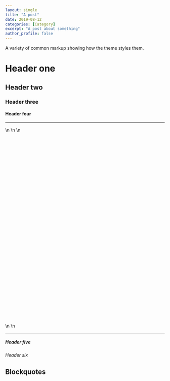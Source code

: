 ```yaml
---
layout: single
title: "A post"
date: 2019-08-12
categories: [Category]
excerpt: "A post about something"
author_profile: false
---
```


A variety of common markup showing how the theme styles them.

# Header one

## Header two

### Header three

#### Header four
---

<div>\n        \n        \n            <div id="a08f9f42-404b-45a9-bc12-9ed826f410cf" class="plotly-graph-div" style="height:600px; width:100%;"></div>\n            <script type="text/javascript">\n                \n                    window.PLOTLYENV=window.PLOTLYENV || {};\n                    \n                if (document.getElementById("a08f9f42-404b-45a9-bc12-9ed826f410cf")) {\n                    Plotly.newPlot(\n                        \'a08f9f42-404b-45a9-bc12-9ed826f410cf\',\n                        [{"fill": "toself", "fillcolor": "rgb(214, 39, 40)", "hoverinfo": "name", "legendgroup": "rgb(214, 39, 40)", "mode": "none", "name": "Game", "showlegend": true, "type": "scatter", "x": ["2019-09-22T13:30:01.470000000", "2019-09-22T13:33:20.599000000", "2019-09-22T13:33:20.599000000", "2019-09-22T13:30:01.470000000", "2019-09-22T13:30:01.470000000", "2019-09-22T13:47:40.631000000", "2019-09-22T13:50:17.473000000", "2019-09-22T13:50:17.473000000", "2019-09-22T13:47:40.631000000", "2019-09-22T13:47:40.631000000", "2019-09-22T13:51:31.644000000", "2019-09-22T13:52:47.046000000", "2019-09-22T13:52:47.046000000", "2019-09-22T13:51:31.644000000", "2019-09-22T13:51:31.644000000", "2019-09-22T13:54:06.250000000", "2019-09-22T13:57:31.309000000", "2019-09-22T13:57:31.309000000", "2019-09-22T13:54:06.250000000", "2019-09-22T13:54:06.250000000", "2019-09-22T14:03:24.974000000", "2019-09-22T14:04:24.749000000", "2019-09-22T14:04:24.749000000", "2019-09-22T14:03:24.974000000", "2019-09-22T14:03:24.974000000", "2019-09-22T14:06:36.051000000", "2019-09-22T14:07:08.138000000", "2019-09-22T14:07:08.138000000", "2019-09-22T14:06:36.051000000", "2019-09-22T14:06:36.051000000", "2019-09-22T14:07:22.891000000", "2019-09-22T14:11:06.096000000", "2019-09-22T14:11:06.096000000", "2019-09-22T14:07:22.891000000", "2019-09-22T14:07:22.891000000", "2019-09-22T14:13:59.918000000", "2019-09-22T14:16:03.690000000", "2019-09-22T14:16:03.690000000", "2019-09-22T14:13:59.918000000", "2019-09-22T14:13:59.918000000", "2019-09-22T14:18:28.005000000", "2019-09-22T14:19:59.295000000", "2019-09-22T14:19:59.295000000", "2019-09-22T14:18:28.005000000", "2019-09-22T14:18:28.005000000", "2019-09-22T14:25:35.515000000", "2019-09-22T14:27:30.693000000", "2019-09-22T14:27:30.693000000", "2019-09-22T14:25:35.515000000", "2019-09-22T14:25:35.515000000", "2019-09-22T14:28:38.404000000", "2019-09-22T14:31:17.832000000", "2019-09-22T14:31:17.832000000", "2019-09-22T14:28:38.404000000", "2019-09-22T14:28:38.404000000", "2019-09-22T14:31:33.711000000", "2019-09-22T14:31:33.711000000", "2019-09-22T14:31:33.711000000", "2019-09-22T14:31:33.711000000"], "y": [1.2, 1.2, 2.8, 2.8, null, 13.2, 13.2, 14.8, 14.8, null, 15.2, 15.2, 16.8, 16.8, null, 19.2, 19.2, 20.8, 20.8, null, 25.2, 25.2, 26.8, 26.8, null, 28.2, 28.2, 29.8, 29.8, null, 29.2, 29.2, 30.8, 30.8, null, 31.2, 31.2, 32.8, 32.8, null, 35.2, 35.2, 36.8, 36.8, null, 44.2, 44.2, 45.8, 45.8, null, 47.2, 47.2, 48.8, 48.8, null, 48.2, 48.2, 49.8, 49.8]}, {"fill": "toself", "fillcolor": "rgb(255, 127, 14)", "hoverinfo": "name", "legendgroup": "rgb(255, 127, 14)", "mode": "none", "name": "Assessment", "showlegend": true, "type": "scatter", "x": ["2019-09-22T13:50:40.937000000", "2019-09-22T13:51:12.733000000", "2019-09-22T13:51:12.733000000", "2019-09-22T13:50:40.937000000", "2019-09-22T13:50:40.937000000", "2019-09-22T13:59:06.911000000", "2019-09-22T13:59:45.259000000", "2019-09-22T13:59:45.259000000", "2019-09-22T13:59:06.911000000", "2019-09-22T13:59:06.911000000", "2019-09-22T14:16:21.447000000", "2019-09-22T14:16:52.693000000", "2019-09-22T14:16:52.693000000", "2019-09-22T14:16:21.447000000", "2019-09-22T14:16:21.447000000", "2019-09-22T14:24:49.743000000", "2019-09-22T14:25:16.167000000", "2019-09-22T14:25:16.167000000", "2019-09-22T14:24:49.743000000", "2019-09-22T14:24:49.743000000", "2019-09-22T14:33:47.036000000", "2019-09-22T14:34:32.085000000", "2019-09-22T14:34:32.085000000", "2019-09-22T14:33:47.036000000"], "y": [14.2, 14.2, 15.8, 15.8, null, 21.2, 21.2, 22.8, 22.8, null, 32.2, 32.2, 33.8, 33.8, null, 43.2, 43.2, 44.8, 44.8, null, 52.2, 52.2, 53.8, 53.8]}, {"fill": "toself", "fillcolor": "rgb(31, 119, 180)", "hoverinfo": "name", "legendgroup": "rgb(31, 119, 180)", "mode": "none", "name": "Activity", "showlegend": true, "type": "scatter", "x": ["2019-09-22T13:35:08.230000000", "2019-09-22T13:37:13.655000000", "2019-09-22T13:37:13.655000000", "2019-09-22T13:35:08.230000000", "2019-09-22T13:35:08.230000000", "2019-09-22T13:57:45.803000000", "2019-09-22T13:58:54.453000000", "2019-09-22T13:58:54.453000000", "2019-09-22T13:57:45.803000000", "2019-09-22T13:57:45.803000000", "2019-09-22T14:00:54.618000000", "2019-09-22T14:01:58.276000000", "2019-09-22T14:01:58.276000000", "2019-09-22T14:00:54.618000000", "2019-09-22T14:00:54.618000000", "2019-09-22T14:04:45.648000000", "2019-09-22T14:05:50.861000000", "2019-09-22T14:05:50.861000000", "2019-09-22T14:04:45.648000000", "2019-09-22T14:04:45.648000000", "2019-09-22T14:11:27.493000000", "2019-09-22T14:13:45.197000000", "2019-09-22T14:13:45.197000000", "2019-09-22T14:11:27.493000000", "2019-09-22T14:11:27.493000000", "2019-09-22T14:20:49.483000000", "2019-09-22T14:21:30.690000000", "2019-09-22T14:21:30.690000000", "2019-09-22T14:20:49.483000000", "2019-09-22T14:20:49.483000000", "2019-09-22T14:22:47.934000000", "2019-09-22T14:24:20.523000000", "2019-09-22T14:24:20.523000000", "2019-09-22T14:22:47.934000000", "2019-09-22T14:22:47.934000000", "2019-09-22T14:32:28.141000000", "2019-09-22T14:33:20.513000000", "2019-09-22T14:33:20.513000000", "2019-09-22T14:32:28.141000000"], "y": [3.2, 3.2, 4.8, 4.8, null, 20.2, 20.2, 21.8, 21.8, null, 23.2, 23.2, 24.8, 24.8, null, 26.2, 26.2, 27.8, 27.8, null, 30.2, 30.2, 31.8, 31.8, null, 38.2, 38.2, 39.8, 39.8, null, 41.2, 41.2, 42.8, 42.8, null, 51.2, 51.2, 52.8, 52.8]}, {"fill": "toself", "fillcolor": "rgb(44, 160, 44)", "hoverinfo": "name", "legendgroup": "rgb(44, 160, 44)", "mode": "none", "name": "Clip", "showlegend": true, "type": "scatter", "x": ["2019-09-22T13:28:52.342000000", "2019-09-22T13:29:29.753000000", "2019-09-22T13:29:29.753000000", "2019-09-22T13:28:52.342000000", "2019-09-22T13:28:52.342000000", "2019-09-22T13:29:29.753000000", "2019-09-22T13:30:01.470000000", "2019-09-22T13:30:01.470000000", "2019-09-22T13:29:29.753000000", "2019-09-22T13:29:29.753000000", "2019-09-22T13:33:39.693000000", "2019-09-22T13:35:08.230000000", "2019-09-22T13:35:08.230000000", "2019-09-22T13:33:39.693000000", "2019-09-22T13:33:39.693000000", "2019-09-22T13:37:33.342000000", "2019-09-22T13:39:35.733000000", "2019-09-22T13:39:35.733000000", "2019-09-22T13:37:33.342000000", "2019-09-22T13:37:33.342000000", "2019-09-22T13:39:35.733000000", "2019-09-22T13:39:53.890000000", "2019-09-22T13:39:53.890000000", "2019-09-22T13:39:35.733000000", "2019-09-22T13:39:35.733000000", "2019-09-22T13:39:53.890000000", "2019-09-22T13:41:38.345000000", "2019-09-22T13:41:38.345000000", "2019-09-22T13:39:53.890000000", "2019-09-22T13:39:53.890000000", "2019-09-22T13:41:38.345000000", "2019-09-22T13:42:10.621000000", "2019-09-22T13:42:10.621000000", "2019-09-22T13:41:38.345000000", "2019-09-22T13:41:38.345000000", "2019-09-22T13:42:10.621000000", "2019-09-22T13:42:54.831000000", "2019-09-22T13:42:54.831000000", "2019-09-22T13:42:10.621000000", "2019-09-22T13:42:10.621000000", "2019-09-22T13:42:54.831000000", "2019-09-22T13:43:51.349000000", "2019-09-22T13:43:51.349000000", "2019-09-22T13:42:54.831000000", "2019-09-22T13:42:54.831000000", "2019-09-22T13:43:51.349000000", "2019-09-22T13:45:14.757000000", "2019-09-22T13:45:14.757000000", "2019-09-22T13:43:51.349000000", "2019-09-22T13:43:51.349000000", "2019-09-22T13:45:14.757000000", "2019-09-22T13:45:50.779000000", "2019-09-22T13:45:50.779000000", "2019-09-22T13:45:14.757000000", "2019-09-22T13:45:14.757000000", "2019-09-22T13:45:50.779000000", "2019-09-22T13:47:40.631000000", "2019-09-22T13:47:40.631000000", "2019-09-22T13:45:50.779000000", "2019-09-22T13:45:50.779000000", "2019-09-22T13:52:59.957000000", "2019-09-22T13:53:30.686000000", "2019-09-22T13:53:30.686000000", "2019-09-22T13:52:59.957000000", "2019-09-22T13:52:59.957000000", "2019-09-22T13:53:30.686000000", "2019-09-22T13:53:45.832000000", "2019-09-22T13:53:45.832000000", "2019-09-22T13:53:30.686000000", "2019-09-22T13:53:30.686000000", "2019-09-22T13:53:45.832000000", "2019-09-22T13:54:06.250000000", "2019-09-22T13:54:06.250000000", "2019-09-22T13:53:45.832000000", "2019-09-22T13:53:45.832000000", "2019-09-22T14:00:22.667000000", "2019-09-22T14:00:54.618000000", "2019-09-22T14:00:54.618000000", "2019-09-22T14:00:22.667000000", "2019-09-22T14:00:22.667000000", "2019-09-22T14:02:10.434000000", "2019-09-22T14:03:24.974000000", "2019-09-22T14:03:24.974000000", "2019-09-22T14:02:10.434000000", "2019-09-22T14:02:10.434000000", "2019-09-22T14:06:00.940000000", "2019-09-22T14:06:36.051000000", "2019-09-22T14:06:36.051000000", "2019-09-22T14:06:00.940000000", "2019-09-22T14:06:00.940000000", "2019-09-22T14:17:44.641000000", "2019-09-22T14:18:12.151000000", "2019-09-22T14:18:12.151000000", "2019-09-22T14:17:44.641000000", "2019-09-22T14:17:44.641000000", "2019-09-22T14:18:12.151000000", "2019-09-22T14:18:28.005000000", "2019-09-22T14:18:28.005000000", "2019-09-22T14:18:12.151000000", "2019-09-22T14:18:12.151000000", "2019-09-22T14:20:14.305000000", "2019-09-22T14:20:28.055000000", "2019-09-22T14:20:28.055000000", "2019-09-22T14:20:14.305000000", "2019-09-22T14:20:14.305000000", "2019-09-22T14:20:28.055000000", "2019-09-22T14:20:49.483000000", "2019-09-22T14:20:49.483000000", "2019-09-22T14:20:28.055000000", "2019-09-22T14:20:28.055000000", "2019-09-22T14:21:53.681000000", "2019-09-22T14:22:11.229000000", "2019-09-22T14:22:11.229000000", "2019-09-22T14:21:53.681000000", "2019-09-22T14:21:53.681000000", "2019-09-22T14:22:11.229000000", "2019-09-22T14:22:47.934000000", "2019-09-22T14:22:47.934000000", "2019-09-22T14:22:11.229000000", "2019-09-22T14:22:11.229000000", "2019-09-22T14:24:33.874000000", "2019-09-22T14:24:49.743000000", "2019-09-22T14:24:49.743000000", "2019-09-22T14:24:33.874000000", "2019-09-22T14:24:33.874000000", "2019-09-22T14:27:49.697000000", "2019-09-22T14:28:01.203000000", "2019-09-22T14:28:01.203000000", "2019-09-22T14:27:49.697000000", "2019-09-22T14:27:49.697000000", "2019-09-22T14:28:01.203000000", "2019-09-22T14:28:38.404000000", "2019-09-22T14:28:38.404000000", "2019-09-22T14:28:01.203000000", "2019-09-22T14:28:01.203000000", "2019-09-22T14:31:48.503000000", "2019-09-22T14:32:08.167000000", "2019-09-22T14:32:08.167000000", "2019-09-22T14:31:48.503000000", "2019-09-22T14:31:48.503000000", "2019-09-22T14:32:08.167000000", "2019-09-22T14:32:28.141000000", "2019-09-22T14:32:28.141000000", "2019-09-22T14:32:08.167000000"], "y": [-0.8, -0.8, 0.8, 0.8, null, 0.19999999999999996, 0.19999999999999996, 1.8, 1.8, null, 2.2, 2.2, 3.8, 3.8, null, 4.2, 4.2, 5.8, 5.8, null, 5.2, 5.2, 6.8, 6.8, null, 6.2, 6.2, 7.8, 7.8, null, 7.2, 7.2, 8.8, 8.8, null, 8.2, 8.2, 9.8, 9.8, null, 9.2, 9.2, 10.8, 10.8, null, 10.2, 10.2, 11.8, 11.8, null, 11.2, 11.2, 12.8, 12.8, null, 12.2, 12.2, 13.8, 13.8, null, 16.2, 16.2, 17.8, 17.8, null, 17.2, 17.2, 18.8, 18.8, null, 18.2, 18.2, 19.8, 19.8, null, 22.2, 22.2, 23.8, 23.8, null, 24.2, 24.2, 25.8, 25.8, null, 27.2, 27.2, 28.8, 28.8, null, 33.2, 33.2, 34.8, 34.8, null, 34.2, 34.2, 35.8, 35.8, null, 36.2, 36.2, 37.8, 37.8, null, 37.2, 37.2, 38.8, 38.8, null, 39.2, 39.2, 40.8, 40.8, null, 40.2, 40.2, 41.8, 41.8, null, 42.2, 42.2, 43.8, 43.8, null, 45.2, 45.2, 46.8, 46.8, null, 46.2, 46.2, 47.8, 47.8, null, 49.2, 49.2, 50.8, 50.8, null, 50.2, 50.2, 51.8, 51.8]}, {"legendgroup": "rgb(214, 39, 40)", "marker": {"color": "rgb(214, 39, 40)", "opacity": 0, "size": 1}, "mode": "markers", "name": "", "showlegend": false, "text": [null, null, null, null, null, null, null, null, null, null, null, null, null, null, null, null, null, null, null, null, null, null, null, null], "type": "scatter", "x": ["2019-09-22T13:30:01.470000000", "2019-09-22T13:33:20.599000000", "2019-09-22T13:47:40.631000000", "2019-09-22T13:50:17.473000000", "2019-09-22T13:51:31.644000000", "2019-09-22T13:52:47.046000000", "2019-09-22T13:54:06.250000000", "2019-09-22T13:57:31.309000000", "2019-09-22T14:03:24.974000000", "2019-09-22T14:04:24.749000000", "2019-09-22T14:06:36.051000000", "2019-09-22T14:07:08.138000000", "2019-09-22T14:07:22.891000000", "2019-09-22T14:11:06.096000000", "2019-09-22T14:13:59.918000000", "2019-09-22T14:16:03.690000000", "2019-09-22T14:18:28.005000000", "2019-09-22T14:19:59.295000000", "2019-09-22T14:25:35.515000000", "2019-09-22T14:27:30.693000000", "2019-09-22T14:28:38.404000000", "2019-09-22T14:31:17.832000000", "2019-09-22T14:31:33.711000000", "2019-09-22T14:31:33.711000000"], "y": [2, 2, 14, 14, 16, 16, 20, 20, 26, 26, 29, 29, 30, 30, 32, 32, 36, 36, 45, 45, 48, 48, 49, 49]}, {"legendgroup": "rgb(255, 127, 14)", "marker": {"color": "rgb(255, 127, 14)", "opacity": 0, "size": 1}, "mode": "markers", "name": "", "showlegend": false, "text": [null, null, null, null, null, null, null, null, null, null], "type": "scatter", "x": ["2019-09-22T13:50:40.937000000", "2019-09-22T13:51:12.733000000", "2019-09-22T13:59:06.911000000", "2019-09-22T13:59:45.259000000", "2019-09-22T14:16:21.447000000", "2019-09-22T14:16:52.693000000", "2019-09-22T14:24:49.743000000", "2019-09-22T14:25:16.167000000", "2019-09-22T14:33:47.036000000", "2019-09-22T14:34:32.085000000"], "y": [15, 15, 22, 22, 33, 33, 44, 44, 53, 53]}, {"legendgroup": "rgb(31, 119, 180)", "marker": {"color": "rgb(31, 119, 180)", "opacity": 0, "size": 1}, "mode": "markers", "name": "", "showlegend": false, "text": [null, null, null, null, null, null, null, null, null, null, null, null, null, null, null, null], "type": "scatter", "x": ["2019-09-22T13:35:08.230000000", "2019-09-22T13:37:13.655000000", "2019-09-22T13:57:45.803000000", "2019-09-22T13:58:54.453000000", "2019-09-22T14:00:54.618000000", "2019-09-22T14:01:58.276000000", "2019-09-22T14:04:45.648000000", "2019-09-22T14:05:50.861000000", "2019-09-22T14:11:27.493000000", "2019-09-22T14:13:45.197000000", "2019-09-22T14:20:49.483000000", "2019-09-22T14:21:30.690000000", "2019-09-22T14:22:47.934000000", "2019-09-22T14:24:20.523000000", "2019-09-22T14:32:28.141000000", "2019-09-22T14:33:20.513000000"], "y": [4, 4, 21, 21, 24, 24, 27, 27, 31, 31, 39, 39, 42, 42, 52, 52]}, {"legendgroup": "rgb(44, 160, 44)", "marker": {"color": "rgb(44, 160, 44)", "opacity": 0, "size": 1}, "mode": "markers", "name": "", "showlegend": false, "text": [null, null, null, null, null, null, null, null, null, null, null, null, null, null, null, null, null, null, null, null, null, null, null, null, null, null, null, null, null, null, null, null, null, null, null, null, null, null, null, null, null, null, null, null, null, null, null, null, null, null, null, null, null, null, null, null, null, null], "type": "scatter", "x": ["2019-09-22T13:28:52.342000000", "2019-09-22T13:29:29.753000000", "2019-09-22T13:29:29.753000000", "2019-09-22T13:30:01.470000000", "2019-09-22T13:33:39.693000000", "2019-09-22T13:35:08.230000000", "2019-09-22T13:37:33.342000000", "2019-09-22T13:39:35.733000000", "2019-09-22T13:39:35.733000000", "2019-09-22T13:39:53.890000000", "2019-09-22T13:39:53.890000000", "2019-09-22T13:41:38.345000000", "2019-09-22T13:41:38.345000000", "2019-09-22T13:42:10.621000000", "2019-09-22T13:42:10.621000000", "2019-09-22T13:42:54.831000000", "2019-09-22T13:42:54.831000000", "2019-09-22T13:43:51.349000000", "2019-09-22T13:43:51.349000000", "2019-09-22T13:45:14.757000000", "2019-09-22T13:45:14.757000000", "2019-09-22T13:45:50.779000000", "2019-09-22T13:45:50.779000000", "2019-09-22T13:47:40.631000000", "2019-09-22T13:52:59.957000000", "2019-09-22T13:53:30.686000000", "2019-09-22T13:53:30.686000000", "2019-09-22T13:53:45.832000000", "2019-09-22T13:53:45.832000000", "2019-09-22T13:54:06.250000000", "2019-09-22T14:00:22.667000000", "2019-09-22T14:00:54.618000000", "2019-09-22T14:02:10.434000000", "2019-09-22T14:03:24.974000000", "2019-09-22T14:06:00.940000000", "2019-09-22T14:06:36.051000000", "2019-09-22T14:17:44.641000000", "2019-09-22T14:18:12.151000000", "2019-09-22T14:18:12.151000000", "2019-09-22T14:18:28.005000000", "2019-09-22T14:20:14.305000000", "2019-09-22T14:20:28.055000000", "2019-09-22T14:20:28.055000000", "2019-09-22T14:20:49.483000000", "2019-09-22T14:21:53.681000000", "2019-09-22T14:22:11.229000000", "2019-09-22T14:22:11.229000000", "2019-09-22T14:22:47.934000000", "2019-09-22T14:24:33.874000000", "2019-09-22T14:24:49.743000000", "2019-09-22T14:27:49.697000000", "2019-09-22T14:28:01.203000000", "2019-09-22T14:28:01.203000000", "2019-09-22T14:28:38.404000000", "2019-09-22T14:31:48.503000000", "2019-09-22T14:32:08.167000000", "2019-09-22T14:32:08.167000000", "2019-09-22T14:32:28.141000000"], "y": [0, 0, 1, 1, 3, 3, 5, 5, 6, 6, 7, 7, 8, 8, 9, 9, 10, 10, 11, 11, 12, 12, 13, 13, 17, 17, 18, 18, 19, 19, 23, 23, 25, 25, 28, 28, 34, 34, 35, 35, 37, 37, 38, 38, 40, 40, 41, 41, 43, 43, 46, 46, 47, 47, 50, 50, 51, 51]}],\n                        {"annotations": [{"arrowhead": 7, "ax": 0, "ay": -40, "showarrow": true, "text": "156", "x": "2019-09-22T13:31:41.034500000", "xref": "x", "y": 3, "yref": "y"}, {"arrowhead": 7, "ax": 0, "ay": -40, "showarrow": true, "text": "152", "x": "2019-09-22T13:36:10.942500000", "xref": "x", "y": 5, "yref": "y"}, {"arrowhead": 7, "ax": 0, "ay": -40, "showarrow": true, "text": "151", "x": "2019-09-22T13:48:59.052000000", "xref": "x", "y": 15, "yref": "y"}, {"arrowhead": 7, "ax": 0, "ay": -40, "showarrow": true, "text": "30", "x": "2019-09-22T13:50:56.835000000", "xref": "x", "y": 16, "yref": "y"}, {"arrowhead": 7, "ax": 0, "ay": -40, "showarrow": true, "text": "48", "x": "2019-09-22T13:52:09.345000000", "xref": "x", "y": 17, "yref": "y"}, {"arrowhead": 7, "ax": 0, "ay": -40, "showarrow": true, "text": "243", "x": "2019-09-22T13:55:48.779500000", "xref": "x", "y": 21, "yref": "y"}, {"arrowhead": 7, "ax": 0, "ay": -40, "showarrow": true, "text": "46", "x": "2019-09-22T13:58:20.128000000", "xref": "x", "y": 22, "yref": "y"}, {"arrowhead": 7, "ax": 0, "ay": -40, "showarrow": true, "text": "48", "x": "2019-09-22T13:59:26.085000000", "xref": "x", "y": 23, "yref": "y"}, {"arrowhead": 7, "ax": 0, "ay": -40, "showarrow": true, "text": "79", "x": "2019-09-22T14:01:26.447000000", "xref": "x", "y": 25, "yref": "y"}, {"arrowhead": 7, "ax": 0, "ay": -40, "showarrow": true, "text": "60", "x": "2019-09-22T14:03:54.861500000", "xref": "x", "y": 27, "yref": "y"}, {"arrowhead": 7, "ax": 0, "ay": -40, "showarrow": true, "text": "46", "x": "2019-09-22T14:05:18.254500000", "xref": "x", "y": 28, "yref": "y"}, {"arrowhead": 7, "ax": 0, "ay": -40, "showarrow": true, "text": "27", "x": "2019-09-22T14:06:52.094500000", "xref": "x", "y": 30, "yref": "y"}, {"arrowhead": 7, "ax": 0, "ay": -40, "showarrow": true, "text": "183", "x": "2019-09-22T14:09:14.493500000", "xref": "x", "y": 31, "yref": "y"}, {"arrowhead": 7, "ax": 0, "ay": -40, "showarrow": true, "text": "102", "x": "2019-09-22T14:12:36.345000000", "xref": "x", "y": 32, "yref": "y"}, {"arrowhead": 7, "ax": 0, "ay": -40, "showarrow": true, "text": "85", "x": "2019-09-22T14:15:01.804000000", "xref": "x", "y": 33, "yref": "y"}, {"arrowhead": 7, "ax": 0, "ay": -40, "showarrow": true, "text": "37", "x": "2019-09-22T14:16:37.070000000", "xref": "x", "y": 34, "yref": "y"}, {"arrowhead": 7, "ax": 0, "ay": -40, "showarrow": true, "text": "65", "x": "2019-09-22T14:19:13.650000000", "xref": "x", "y": 37, "yref": "y"}, {"arrowhead": 7, "ax": 0, "ay": -40, "showarrow": true, "text": "32", "x": "2019-09-22T14:21:10.086500000", "xref": "x", "y": 40, "yref": "y"}, {"arrowhead": 7, "ax": 0, "ay": -40, "showarrow": true, "text": "80", "x": "2019-09-22T14:23:34.228500000", "xref": "x", "y": 43, "yref": "y"}, {"arrowhead": 7, "ax": 0, "ay": -40, "showarrow": true, "text": "34", "x": "2019-09-22T14:25:02.955000000", "xref": "x", "y": 45, "yref": "y"}, {"arrowhead": 7, "ax": 0, "ay": -40, "showarrow": true, "text": "83", "x": "2019-09-22T14:26:33.104000000", "xref": "x", "y": 46, "yref": "y"}, {"arrowhead": 7, "ax": 0, "ay": -40, "showarrow": true, "text": "254", "x": "2019-09-22T14:29:58.118000000", "xref": "x", "y": 49, "yref": "y"}, {"arrowhead": 7, "ax": 0, "ay": -40, "showarrow": true, "text": "1", "x": "2019-09-22T14:31:33.711000000", "xref": "x", "y": 50, "yref": "y"}, {"arrowhead": 7, "ax": 0, "ay": -40, "showarrow": true, "text": "132", "x": "2019-09-22T14:32:54.327000000", "xref": "x", "y": 53, "yref": "y"}, {"arrowhead": 7, "ax": 0, "ay": -40, "showarrow": true, "text": "50", "x": "2019-09-22T14:34:09.560500000", "xref": "x", "y": 54, "yref": "y"}], "height": 600, "hovermode": "closest", "showlegend": true, "template": {"data": {"bar": [{"error_x": {"color": "#2a3f5f"}, "error_y": {"color": "#2a3f5f"}, "marker": {"line": {"color": "#E5ECF6", "width": 0.5}}, "type": "bar"}], "barpolar": [{"marker": {"line": {"color": "#E5ECF6", "width": 0.5}}, "type": "barpolar"}], "carpet": [{"aaxis": {"endlinecolor": "#2a3f5f", "gridcolor": "white", "linecolor": "white", "minorgridcolor": "white", "startlinecolor": "#2a3f5f"}, "baxis": {"endlinecolor": "#2a3f5f", "gridcolor": "white", "linecolor": "white", "minorgridcolor": "white", "startlinecolor": "#2a3f5f"}, "type": "carpet"}], "choropleth": [{"colorbar": {"outlinewidth": 0, "ticks": ""}, "type": "choropleth"}], "contour": [{"colorbar": {"outlinewidth": 0, "ticks": ""}, "colorscale": [[0.0, "#0d0887"], [0.1111111111111111, "#46039f"], [0.2222222222222222, "#7201a8"], [0.3333333333333333, "#9c179e"], [0.4444444444444444, "#bd3786"], [0.5555555555555556, "#d8576b"], [0.6666666666666666, "#ed7953"], [0.7777777777777778, "#fb9f3a"], [0.8888888888888888, "#fdca26"], [1.0, "#f0f921"]], "type": "contour"}], "contourcarpet": [{"colorbar": {"outlinewidth": 0, "ticks": ""}, "type": "contourcarpet"}], "heatmap": [{"colorbar": {"outlinewidth": 0, "ticks": ""}, "colorscale": [[0.0, "#0d0887"], [0.1111111111111111, "#46039f"], [0.2222222222222222, "#7201a8"], [0.3333333333333333, "#9c179e"], [0.4444444444444444, "#bd3786"], [0.5555555555555556, "#d8576b"], [0.6666666666666666, "#ed7953"], [0.7777777777777778, "#fb9f3a"], [0.8888888888888888, "#fdca26"], [1.0, "#f0f921"]], "type": "heatmap"}], "heatmapgl": [{"colorbar": {"outlinewidth": 0, "ticks": ""}, "colorscale": [[0.0, "#0d0887"], [0.1111111111111111, "#46039f"], [0.2222222222222222, "#7201a8"], [0.3333333333333333, "#9c179e"], [0.4444444444444444, "#bd3786"], [0.5555555555555556, "#d8576b"], [0.6666666666666666, "#ed7953"], [0.7777777777777778, "#fb9f3a"], [0.8888888888888888, "#fdca26"], [1.0, "#f0f921"]], "type": "heatmapgl"}], "histogram": [{"marker": {"colorbar": {"outlinewidth": 0, "ticks": ""}}, "type": "histogram"}], "histogram2d": [{"colorbar": {"outlinewidth": 0, "ticks": ""}, "colorscale": [[0.0, "#0d0887"], [0.1111111111111111, "#46039f"], [0.2222222222222222, "#7201a8"], [0.3333333333333333, "#9c179e"], [0.4444444444444444, "#bd3786"], [0.5555555555555556, "#d8576b"], [0.6666666666666666, "#ed7953"], [0.7777777777777778, "#fb9f3a"], [0.8888888888888888, "#fdca26"], [1.0, "#f0f921"]], "type": "histogram2d"}], "histogram2dcontour": [{"colorbar": {"outlinewidth": 0, "ticks": ""}, "colorscale": [[0.0, "#0d0887"], [0.1111111111111111, "#46039f"], [0.2222222222222222, "#7201a8"], [0.3333333333333333, "#9c179e"], [0.4444444444444444, "#bd3786"], [0.5555555555555556, "#d8576b"], [0.6666666666666666, "#ed7953"], [0.7777777777777778, "#fb9f3a"], [0.8888888888888888, "#fdca26"], [1.0, "#f0f921"]], "type": "histogram2dcontour"}], "mesh3d": [{"colorbar": {"outlinewidth": 0, "ticks": ""}, "type": "mesh3d"}], "parcoords": [{"line": {"colorbar": {"outlinewidth": 0, "ticks": ""}}, "type": "parcoords"}], "scatter": [{"marker": {"colorbar": {"outlinewidth": 0, "ticks": ""}}, "type": "scatter"}], "scatter3d": [{"line": {"colorbar": {"outlinewidth": 0, "ticks": ""}}, "marker": {"colorbar": {"outlinewidth": 0, "ticks": ""}}, "type": "scatter3d"}], "scattercarpet": [{"marker": {"colorbar": {"outlinewidth": 0, "ticks": ""}}, "type": "scattercarpet"}], "scattergeo": [{"marker": {"colorbar": {"outlinewidth": 0, "ticks": ""}}, "type": "scattergeo"}], "scattergl": [{"marker": {"colorbar": {"outlinewidth": 0, "ticks": ""}}, "type": "scattergl"}], "scattermapbox": [{"marker": {"colorbar": {"outlinewidth": 0, "ticks": ""}}, "type": "scattermapbox"}], "scatterpolar": [{"marker": {"colorbar": {"outlinewidth": 0, "ticks": ""}}, "type": "scatterpolar"}], "scatterpolargl": [{"marker": {"colorbar": {"outlinewidth": 0, "ticks": ""}}, "type": "scatterpolargl"}], "scatterternary": [{"marker": {"colorbar": {"outlinewidth": 0, "ticks": ""}}, "type": "scatterternary"}], "surface": [{"colorbar": {"outlinewidth": 0, "ticks": ""}, "colorscale": [[0.0, "#0d0887"], [0.1111111111111111, "#46039f"], [0.2222222222222222, "#7201a8"], [0.3333333333333333, "#9c179e"], [0.4444444444444444, "#bd3786"], [0.5555555555555556, "#d8576b"], [0.6666666666666666, "#ed7953"], [0.7777777777777778, "#fb9f3a"], [0.8888888888888888, "#fdca26"], [1.0, "#f0f921"]], "type": "surface"}], "table": [{"cells": {"fill": {"color": "#EBF0F8"}, "line": {"color": "white"}}, "header": {"fill": {"color": "#C8D4E3"}, "line": {"color": "white"}}, "type": "table"}]}, "layout": {"annotationdefaults": {"arrowcolor": "#2a3f5f", "arrowhead": 0, "arrowwidth": 1}, "colorscale": {"diverging": [[0, "#8e0152"], [0.1, "#c51b7d"], [0.2, "#de77ae"], [0.3, "#f1b6da"], [0.4, "#fde0ef"], [0.5, "#f7f7f7"], [0.6, "#e6f5d0"], [0.7, "#b8e186"], [0.8, "#7fbc41"], [0.9, "#4d9221"], [1, "#276419"]], "sequential": [[0.0, "#0d0887"], [0.1111111111111111, "#46039f"], [0.2222222222222222, "#7201a8"], [0.3333333333333333, "#9c179e"], [0.4444444444444444, "#bd3786"], [0.5555555555555556, "#d8576b"], [0.6666666666666666, "#ed7953"], [0.7777777777777778, "#fb9f3a"], [0.8888888888888888, "#fdca26"], [1.0, "#f0f921"]], "sequentialminus": [[0.0, "#0d0887"], [0.1111111111111111, "#46039f"], [0.2222222222222222, "#7201a8"], [0.3333333333333333, "#9c179e"], [0.4444444444444444, "#bd3786"], [0.5555555555555556, "#d8576b"], [0.6666666666666666, "#ed7953"], [0.7777777777777778, "#fb9f3a"], [0.8888888888888888, "#fdca26"], [1.0, "#f0f921"]]}, "colorway": ["#636efa", "#EF553B", "#00cc96", "#ab63fa", "#FFA15A", "#19d3f3", "#FF6692", "#B6E880", "#FF97FF", "#FECB52"], "font": {"color": "#2a3f5f"}, "geo": {"bgcolor": "white", "lakecolor": "white", "landcolor": "#E5ECF6", "showlakes": true, "showland": true, "subunitcolor": "white"}, "hoverlabel": {"align": "left"}, "hovermode": "closest", "mapbox": {"style": "light"}, "paper_bgcolor": "white", "plot_bgcolor": "#E5ECF6", "polar": {"angularaxis": {"gridcolor": "white", "linecolor": "white", "ticks": ""}, "bgcolor": "#E5ECF6", "radialaxis": {"gridcolor": "white", "linecolor": "white", "ticks": ""}}, "scene": {"xaxis": {"backgroundcolor": "#E5ECF6", "gridcolor": "white", "gridwidth": 2, "linecolor": "white", "showbackground": true, "ticks": "", "zerolinecolor": "white"}, "yaxis": {"backgroundcolor": "#E5ECF6", "gridcolor": "white", "gridwidth": 2, "linecolor": "white", "showbackground": true, "ticks": "", "zerolinecolor": "white"}, "zaxis": {"backgroundcolor": "#E5ECF6", "gridcolor": "white", "gridwidth": 2, "linecolor": "white", "showbackground": true, "ticks": "", "zerolinecolor": "white"}}, "shapedefaults": {"line": {"color": "#2a3f5f"}}, "ternary": {"aaxis": {"gridcolor": "white", "linecolor": "white", "ticks": ""}, "baxis": {"gridcolor": "white", "linecolor": "white", "ticks": ""}, "bgcolor": "#E5ECF6", "caxis": {"gridcolor": "white", "linecolor": "white", "ticks": ""}}, "title": {"x": 0.05}, "xaxis": {"automargin": true, "gridcolor": "white", "linecolor": "white", "ticks": "", "zerolinecolor": "white", "zerolinewidth": 2}, "yaxis": {"automargin": true, "gridcolor": "white", "linecolor": "white", "ticks": "", "zerolinecolor": "white", "zerolinewidth": 2}}}, "title": {"text": "installation_id: 8f9f91c6 on 2019-09-22"}, "xaxis": {"range": ["2019-09-22T13:28:52.342000000", "2019-09-22T14:34:32.085000000"], "rangeselector": {"buttons": [{"count": 7, "label": "1w", "step": "day", "stepmode": "backward"}, {"count": 1, "label": "1m", "step": "month", "stepmode": "backward"}, {"count": 6, "label": "6m", "step": "month", "stepmode": "backward"}, {"count": 1, "label": "YTD", "step": "year", "stepmode": "todate"}, {"count": 1, "label": "1y", "step": "year", "stepmode": "backward"}, {"step": "all"}], "visible": false}, "rangeslider": {"visible": false}, "showgrid": true, "type": "date", "zeroline": false}, "yaxis": {"autorange": false, "range": [-1, 55], "showgrid": true, "ticktext": ["Welcome to Lost Lagoon!", "Crystal Caves - Level 1", "Chow Time", "Balancing Act", "Chicken Balancer (Activity)", "Lifting Heavy Things", "Lifting Heavy Things", "Lifting Heavy Things", "Lifting Heavy Things", "Lifting Heavy Things", "Lifting Heavy Things", "Lifting Heavy Things", "Crystal Caves - Level 2", "Honey Cake", "Happy Camel", "Cart Balancer (Assessment)", "Leaf Leader", "Crystal Caves - Level 3", "Heavy, Heavier, Heaviest", "Heavy, Heavier, Heaviest", "Pan Balance", "Egg Dropper (Activity)", "Chest Sorter (Assessment)", "Magma Peak - Level 1", "Sandcastle Builder (Activity)", "Slop Problem", "Scrub-A-Dub", "Watering Hole (Activity)", "Magma Peak - Level 2", "Dino Drink", "Bubble Bath", "Bottle Filler (Activity)", "Dino Dive", "Cauldron Filler (Assessment)", "Tree Top City - Level 1", "Ordering Spheres", "All Star Sorting", "Costume Box", "Costume Box", "Fireworks (Activity)", "12 Monkeys", "Tree Top City - Level 2", "Flower Waterer (Activity)", "Pirate\'s Tale", "Mushroom Sorter (Assessment)", "Air Show", "Treasure Map", "Tree Top City - Level 3", "Crystals Rule", "Crystals Rule", "Rulers", "Rulers", "Bug Measurer (Activity)", "Bird Measurer (Assessment)"], "tickvals": [0, 1, 2, 3, 4, 5, 6, 7, 8, 9, 10, 11, 12, 13, 14, 15, 16, 17, 18, 19, 20, 21, 22, 23, 24, 25, 26, 27, 28, 29, 30, 31, 32, 33, 34, 35, 36, 37, 38, 39, 40, 41, 42, 43, 44, 45, 46, 47, 48, 49, 50, 51, 52, 53], "zeroline": false}},\n                        {"responsive": true}\n                    )\n                };\n                \n            </script>\n        </div>

---
##### Header five

###### Header six

## Blockquotes




